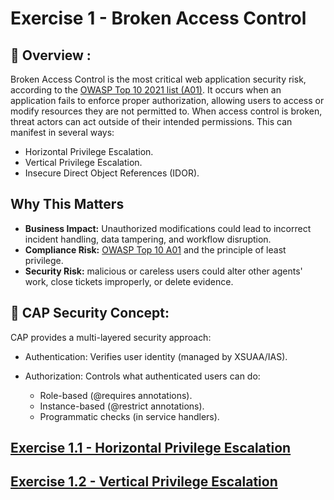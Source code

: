 # Exercise 1 - Broken Access Control

## 📖 Overview :
Broken Access Control  is the most critical web application security risk, according to the [OWASP Top 10 2021 list (A01)](https://owasp.org/Top10/A01_2021-Broken_Access_Control/). It occurs when an application fails to enforce proper authorization, allowing users to access or modify resources they are not permitted to. When access control is broken, threat actors can act outside of their intended permissions. This can manifest in several ways:

- Horizontal Privilege Escalation.
- Vertical Privilege Escalation.
- Insecure Direct Object References (IDOR).

## Why This Matters

* **Business Impact:** Unauthorized modifications could lead to incorrect incident handling, data tampering, and workflow disruption.
* **Compliance Risk:** [OWASP Top 10 A01](https://owasp.org/Top10/A01_2021-Broken_Access_Control/) and the principle of least privilege.
* **Security Risk:** malicious or careless users could alter other agents' work, close tickets improperly, or delete evidence.

## 🔐 CAP Security Concept: 

CAP provides a multi-layered security approach:

- Authentication: Verifies user identity (managed by XSUAA/IAS).

- Authorization: Controls what authenticated users can do:
    - Role-based (@requires annotations).
    - Instance-based (@restrict annotations).
    - Programmatic checks (in service handlers).

## [Exercise 1.1 - Horizontal Privilege Escalation](./ex1.1/README.md)
## [Exercise 1.2 - Vertical Privilege Escalation](./ex1.2/README.md)


